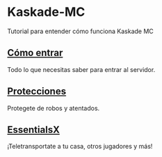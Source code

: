 # Kaskade-MC
Tutorial para entender cómo funciona Kaskade MC

## [Cómo entrar](https://github.com/FMX372/Kaskade-MC/blob/main/Como-entrar.md)
Todo lo que necesitas saber para entrar al servidor.

## [Protecciones](https://github.com/FMX372/Kaskade-MC/blob/main/Protecciones.md)
Protegete de robos y atentados.

## [EssentialsX](https://github.com/FMX372/Kaskade-MC/blob/main/EssentialsX.md)
¡Teletransportate a tu casa, otros jugadores y más!
